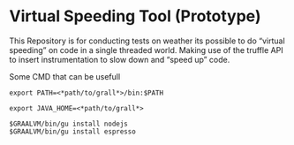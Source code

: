 # Virtual Speeding Tool (Prototype) 

This Repository is for conducting tests on weather its possible to do “virtual speeding” on code in a single threaded world.
Making use of the truffle API to insert instrumentation to slow down and “speed up” code.


Some CMD that can be usefull

```
export PATH=<*path/to/grall*>/bin:$PATH

export JAVA_HOME=<*path/to/grall*>

$GRAALVM/bin/gu install nodejs
$GRAALVM/bin/gu install espresso

```
